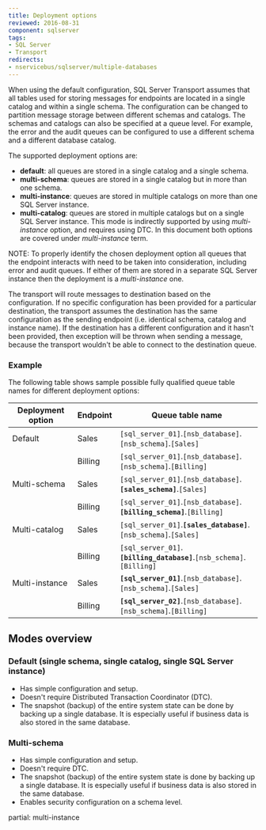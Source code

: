```yaml
---
title: Deployment options
reviewed: 2016-08-31
component: sqlserver
tags:
- SQL Server
- Transport
redirects:
- nservicebus/sqlserver/multiple-databases
---
```


When using the default configuration, SQL Server Transport assumes that all tables used for storing messages for endpoints are located in a single catalog and within a single schema. The configuration can be changed to partition message storage between different schemas and catalogs. The schemas and catalogs can also be specified at a queue level. For example, the error and the audit queues can be configured to use a different schema and a different database catalog.

The supported deployment options are:

 * **default**: all queues are stored in a single catalog and a single schema.
 * **multi-schema**: queues are stored in a single catalog but in more than one schema.
 * **multi-instance**: queues are stored in multiple catalogs on more than one SQL Server instance.
 * **multi-catalog**: queues are stored in multiple catalogs but on a single SQL Server instance. This mode is indirectly supported by using *multi-instance* option, and requires using DTC. In this document both options are covered under *multi-instance* term.

NOTE: To properly identify the chosen deployment option all queues that the endpoint interacts with need to be taken into consideration, including error and audit queues. If either of them are stored in a separate SQL Server instance then the deployment is a *multi-instance* one.

The transport will route messages to destination based on the configuration. If no specific configuration has been provided for a particular destination, the transport assumes the destination has the same configuration as the sending endpoint (i.e. identical schema, catalog and instance name). If the destination has a different configuration and it hasn't been provided, then exception will be thrown when sending a message, because the transport wouldn't be able to connect to the destination queue.


### Example

The following table shows sample possible fully qualified queue table names for different deployment options:

| Deployment option | Endpoint | Queue table name                                                      |
|-------------------|----------|-----------------------------------------------------------------------|
| Default           | Sales    | `[sql_server_01]`.`[nsb_database]`.`[nsb_schema]`.`[Sales]`           |
|                   | Billing  | `[sql_server_01]`.`[nsb_database]`.`[nsb_schema]`.`[Billing]`         |
| Multi-schema      | Sales    | `[sql_server_01]`.`[nsb_database]`.**`[sales_schema]`**.`[Sales]`     |
|                   | Billing  | `[sql_server_01]`.`[nsb_database]`.**`[billing_schema]`**.`[Billing]` |
| Multi-catalog     | Sales    | `[sql_server_01]`.**`[sales_database]`**.`[nsb_schema]`.`[Sales]`     |
|                   | Billing  | `[sql_server_01]`.**`[billing_database]`**.`[nsb_schema]`.`[Billing]` |
| Multi-instance    | Sales    | **`[sql_server_01]`**.`[nsb_database]`.`[nsb_schema]`.`[Sales]`       |
|                   | Billing  | **`[sql_server_02]`**.`[nsb_database]`.`[nsb_schema]`.`[Billing]`     |

## Modes overview


### Default (single schema, single catalog, single SQL Server instance)

 * Has simple configuration and setup.
 * Doesn't require Distributed Transaction Coordinator (DTC).
 * The snapshot (backup) of the entire system state can be done by backing up a single database. It is especially useful if business data is also stored in the same database.


### Multi-schema

 * Has simple configuration and setup.
 * Doesn't require DTC.
 * The snapshot (backup) of the entire system state is done by backing up a single database. It is especially useful if business data is also stored in the same database.
 * Enables security configuration on a schema level.

partial: multi-instance
